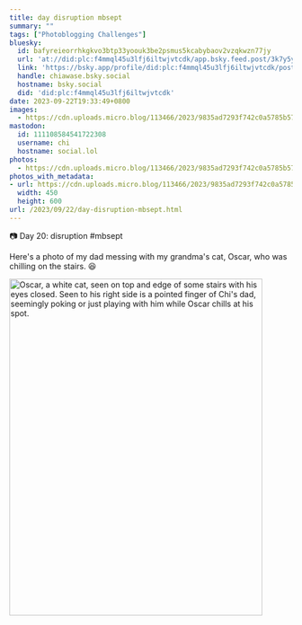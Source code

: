 ```yaml
---
title: day disruption mbsept
summary: ""
tags: ["Photoblogging Challenges"]
bluesky:
  id: bafyreieorrhkgkvo3btp33yoouk3be2psmus5kcabybaov2vzqkwzn77jy
  url: 'at://did:plc:f4mmql45u3lfj6iltwjvtcdk/app.bsky.feed.post/3k7y5ykungl2l'
  link: 'https://bsky.app/profile/did:plc:f4mmql45u3lfj6iltwjvtcdk/post/3k7y5ykungl2l'
  handle: chiawase.bsky.social
  hostname: bsky.social
  did: 'did:plc:f4mmql45u3lfj6iltwjvtcdk'
date: 2023-09-22T19:33:49+0800
images:
  - https://cdn.uploads.micro.blog/113466/2023/9835ad7293f742c0a5785b5736013a87.jpg
mastodon:
  id: 111108584541722308
  username: chi
  hostname: social.lol
photos:
  - https://cdn.uploads.micro.blog/113466/2023/9835ad7293f742c0a5785b5736013a87.jpg
photos_with_metadata:
- url: https://cdn.uploads.micro.blog/113466/2023/9835ad7293f742c0a5785b5736013a87.jpg
  width: 450
  height: 600
url: /2023/09/22/day-disruption-mbsept.html
---
```


📷 Day 20: disruption #mbsept

Here's a photo of my dad messing with my grandma's cat, Oscar, who was chilling on the stairs. 😆

<img src="uploads/2023/9835ad7293f742c0a5785b5736013a87.jpg" width="450" height="600" alt="Oscar, a white cat, seen on top and edge of some stairs with his eyes closed. Seen to his right side is a pointed finger of Chi's dad, seemingly poking or just playing with him while Oscar chills at his spot.">
